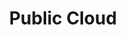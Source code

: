 ---
title: Public Cloud
slug: public-cloud
excerpt: Utiliser le Public Cloud avec OVH
sections: Premiers pas, Informations générales, Actions via API et lignes de commande, Base de connaissances, Tutoriels, Sécurité
---